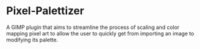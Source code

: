 # Pixel-Palettizer
A GIMP plugin that aims to streamline the process of scaling and color mapping pixel art to allow the user to quickly get from importing an image to modifying its palette.
